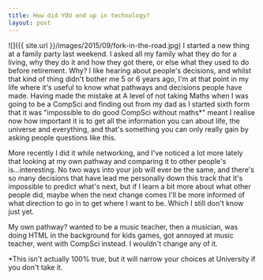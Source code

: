 ```yaml
---
title: How did YOU end up in technology?
layout: post
---
```

![]({{ site.url }}/images/2015/09/fork-in-the-road.jpg)
I started a new thing at a family party last weekend. I asked all my family what they do for a living, why they do it and how they got there, or else what they used to do before retirement.
Why?
I like hearing about people's decisions, and whilst that kind of thing didn't bother me 5 or 6 years ago, I'm at that point in my life where it's useful to know what pathways and decisions people have made. Having made the mistake at A level of not taking Maths when I was going to be a CompSci and finding out from my dad as I started sixth form that it was "impossible to do good CompSci without maths*" meant I realise now how important it is to get all the information you can about life, the universe and everything, and that's something you can only really gain by asking people questions like this.

More recently I did it while networking, and I've noticed a lot more lately that looking at my own pathway and comparing it to other people's is...interesting. No two ways into your job will ever be the same, and there's so many decisions that have lead me personally down this track that it's impossible to predict what's next, but if I learn a bit more about what other people did, maybe when the next change comes I'll be more informed of what direction to go in to get where I want to be. Which I still don't know just yet.

My own pathway? wanted to be a music teacher, then a musician, was doing HTML in the background for kids games, got annoyed at music teacher, went with CompSci instead. I wouldn't change any of it.

*This isn't actually 100% true, but it will narrow your choices at University if you don't take it.